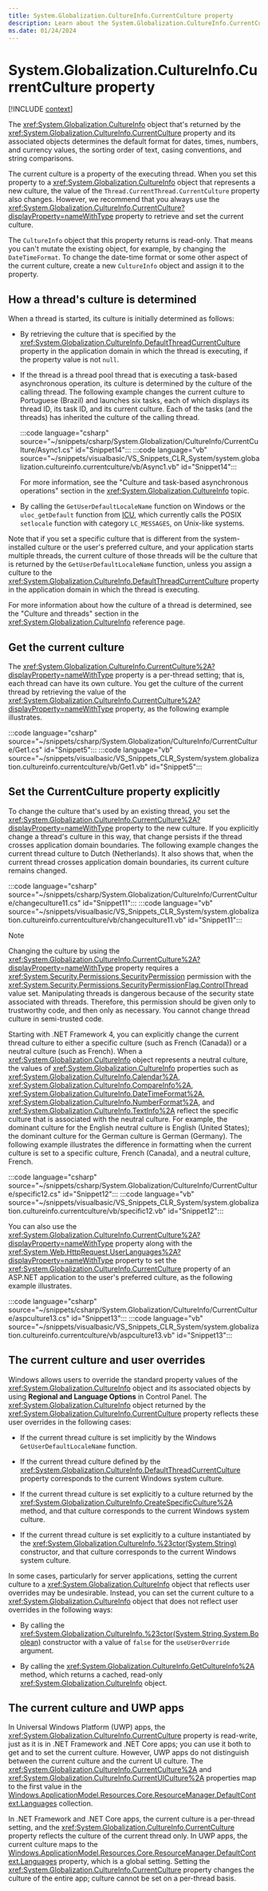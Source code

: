 ```yaml
---
title: System.Globalization.CultureInfo.CurrentCulture property
description: Learn about the System.Globalization.CultureInfo.CurrentCulture property.
ms.date: 01/24/2024
---
```

# System.Globalization.CultureInfo.CurrentCulture property

[!INCLUDE [context](includes/context.md)]

The <xref:System.Globalization.CultureInfo> object that's returned by the <xref:System.Globalization.CultureInfo.CurrentCulture> property and its associated objects determines the default format for dates, times, numbers, and currency values, the sorting order of text, casing conventions, and string comparisons.

The current culture is a property of the executing thread. When you set this property to a <xref:System.Globalization.CultureInfo> object that represents a new culture, the value of the `Thread.CurrentThread.CurrentCulture` property also changes. However, we recommend that you always use the <xref:System.Globalization.CultureInfo.CurrentCulture?displayProperty=nameWithType> property to retrieve and set the current culture.

The `CultureInfo` object that this property returns is read-only. That means you can't mutate the existing object, for example, by changing the `DateTimeFormat`. To change the date-time format or some other aspect of the current culture, create a new `CultureInfo` object and assign it to the property.

## How a thread's culture is determined

When a thread is started, its culture is initially determined as follows:

- By retrieving the culture that is specified by the <xref:System.Globalization.CultureInfo.DefaultThreadCurrentCulture> property in the application domain in which the thread is executing, if the property value is not `null`.

- If the thread is a thread pool thread that is executing a task-based asynchronous operation, its culture is determined by the culture of the calling thread.  The following example changes the current culture to Portuguese (Brazil) and launches six tasks, each of which displays its thread ID, its task ID, and its current culture. Each of the tasks (and the threads) has inherited the culture of the calling thread.

  :::code language="csharp" source="~/snippets/csharp/System.Globalization/CultureInfo/CurrentCulture/Async1.cs" id="Snippet14":::
  :::code language="vb" source="~/snippets/visualbasic/VS_Snippets_CLR_System/system.globalization.cultureinfo.currentculture/vb/Async1.vb" id="Snippet14":::

  For more information, see the "Culture and task-based asynchronous operations" section in the <xref:System.Globalization.CultureInfo> topic.

- By calling the `GetUserDefaultLocaleName` function on Windows or the `uloc_getDefault` function from [ICU](https://icu-project.org/), which currently calls the POSIX `setlocale` function with category `LC_MESSAGES`, on Unix-like systems.

Note that if you set a specific culture that is different from the system-installed culture or the user's preferred culture, and your application starts multiple threads, the current culture of those threads will be the culture that is returned by the `GetUserDefaultLocaleName` function, unless you assign a culture to the <xref:System.Globalization.CultureInfo.DefaultThreadCurrentCulture> property in the application domain in which the thread is executing.

For more information about how the culture of a thread is determined, see the "Culture and threads" section in the <xref:System.Globalization.CultureInfo> reference page.

## Get the current culture

The <xref:System.Globalization.CultureInfo.CurrentCulture%2A?displayProperty=nameWithType> property is a per-thread setting; that is, each thread can have its own culture. You get the culture of the current thread by retrieving the value of the <xref:System.Globalization.CultureInfo.CurrentCulture%2A?displayProperty=nameWithType> property, as the following example illustrates.

:::code language="csharp" source="~/snippets/csharp/System.Globalization/CultureInfo/CurrentCulture/Get1.cs" id="Snippet5":::
:::code language="vb" source="~/snippets/visualbasic/VS_Snippets_CLR_System/system.globalization.cultureinfo.currentculture/vb/Get1.vb" id="Snippet5":::

## Set the CurrentCulture property explicitly

To change the culture that's used by an existing thread, you set the <xref:System.Globalization.CultureInfo.CurrentCulture%2A?displayProperty=nameWithType> property to the new culture. If you explicitly change a thread's culture in this way, that change persists if the thread crosses application domain boundaries. The following example changes the current thread culture to Dutch (Netherlands). It also shows that, when the current thread crosses application domain boundaries, its current culture remains changed.

:::code language="csharp" source="~/snippets/csharp/System.Globalization/CultureInfo/CurrentCulture/changeculture11.cs" id="Snippet11":::
:::code language="vb" source="~/snippets/visualbasic/VS_Snippets_CLR_System/system.globalization.cultureinfo.currentculture/vb/changeculture11.vb" id="Snippet11":::

> [!NOTE]
> Changing the culture by using the <xref:System.Globalization.CultureInfo.CurrentCulture%2A?displayProperty=nameWithType> property requires a <xref:System.Security.Permissions.SecurityPermission> permission with the <xref:System.Security.Permissions.SecurityPermissionFlag.ControlThread> value set. Manipulating threads is dangerous because of the security state associated with threads. Therefore, this permission should be given only to trustworthy code, and then only as necessary. You cannot change thread culture in semi-trusted code.

Starting with .NET Framework 4, you can explicitly change the current thread culture to either a specific culture (such as French (Canada)) or a neutral culture (such as French). When a <xref:System.Globalization.CultureInfo> object represents a neutral culture, the values of <xref:System.Globalization.CultureInfo> properties such as <xref:System.Globalization.CultureInfo.Calendar%2A>, <xref:System.Globalization.CultureInfo.CompareInfo%2A>, <xref:System.Globalization.CultureInfo.DateTimeFormat%2A>, <xref:System.Globalization.CultureInfo.NumberFormat%2A>, and <xref:System.Globalization.CultureInfo.TextInfo%2A> reflect the specific culture that is associated with the neutral culture. For example, the dominant culture for the English neutral culture is English (United States); the dominant culture for the German culture is German (Germany). The following example illustrates the difference in formatting when the current culture is set to a specific culture, French (Canada), and a neutral culture, French.

:::code language="csharp" source="~/snippets/csharp/System.Globalization/CultureInfo/CurrentCulture/specific12.cs" id="Snippet12":::
:::code language="vb" source="~/snippets/visualbasic/VS_Snippets_CLR_System/system.globalization.cultureinfo.currentculture/vb/specific12.vb" id="Snippet12":::

You can also use the <xref:System.Globalization.CultureInfo.CurrentCulture%2A?displayProperty=nameWithType> property along with the <xref:System.Web.HttpRequest.UserLanguages%2A?displayProperty=nameWithType> property to set the <xref:System.Globalization.CultureInfo.CurrentCulture> property of an ASP.NET application to the user's preferred culture, as the following example illustrates.

:::code language="csharp" source="~/snippets/csharp/System.Globalization/CultureInfo/CurrentCulture/aspculture13.cs" id="Snippet13":::
:::code language="vb" source="~/snippets/visualbasic/VS_Snippets_CLR_System/system.globalization.cultureinfo.currentculture/vb/aspculture13.vb" id="Snippet13":::

## The current culture and user overrides

Windows allows users to override the standard property values of the <xref:System.Globalization.CultureInfo> object and its associated objects by using **Regional and Language Options** in Control Panel. The <xref:System.Globalization.CultureInfo> object returned by the <xref:System.Globalization.CultureInfo.CurrentCulture> property reflects these user overrides in the following cases:

- If the current thread culture is set implicitly by the Windows `GetUserDefaultLocaleName` function.

- If the current thread culture defined by the <xref:System.Globalization.CultureInfo.DefaultThreadCurrentCulture> property corresponds to the current Windows system culture.

- If the current thread culture is set explicitly to a culture returned by the <xref:System.Globalization.CultureInfo.CreateSpecificCulture%2A> method, and that culture corresponds to the current Windows system culture.

- If the current thread culture is set explicitly to a culture instantiated by the <xref:System.Globalization.CultureInfo.%23ctor(System.String)> constructor, and that culture corresponds to the current Windows system culture.

In some cases, particularly for server applications, setting the current culture to a <xref:System.Globalization.CultureInfo> object that reflects user overrides may be undesirable. Instead, you can set the current culture to a <xref:System.Globalization.CultureInfo> object that does not reflect user overrides in the following ways:

- By calling the <xref:System.Globalization.CultureInfo.%23ctor(System.String,System.Boolean)> constructor with a value of `false` for the `useUserOverride` argument.

- By calling the <xref:System.Globalization.CultureInfo.GetCultureInfo%2A> method, which returns a cached, read-only <xref:System.Globalization.CultureInfo> object.

## The current culture and UWP apps

In Universal Windows Platform (UWP) apps, the <xref:System.Globalization.CultureInfo.CurrentCulture> property is read-write, just as it is in .NET Framework and .NET Core apps; you can use it both to get and to set the current culture. However, UWP apps do not distinguish between the current culture and the current UI culture. The <xref:System.Globalization.CultureInfo.CurrentCulture%2A> and <xref:System.Globalization.CultureInfo.CurrentUICulture%2A> properties map to the first value in the [Windows.ApplicationModel.Resources.Core.ResourceManager.DefaultContext.Languages](/uwp/api/windows.applicationmodel.resources.core.resourcecontext#properties_) collection.

In .NET Framework and .NET Core apps, the current culture is a per-thread setting, and the <xref:System.Globalization.CultureInfo.CurrentCulture> property reflects the culture of the current thread only. In UWP apps, the current culture maps to the [Windows.ApplicationModel.Resources.Core.ResourceManager.DefaultContext.Languages](/uwp/api/windows.applicationmodel.resources.core.resourcecontext#properties_) property, which is a global setting. Setting the <xref:System.Globalization.CultureInfo.CurrentCulture> property changes the culture of the entire app; culture cannot be set on a per-thread basis.
